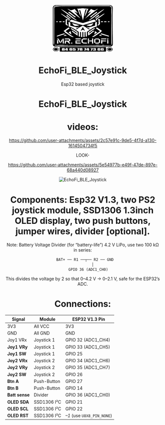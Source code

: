 <div align="center">

  <img src="https://github.com/MrEchoFi/MrEchoFi/raw/4274f537dec313ac7dde4403fe0fae24259beade/Mr.EchoFi-New-Logo-with-ASCII.jpg" alt="logo" width="200" height="auto" />
  <h1>EchoFi_BLE_Joystick</h1>
   
  <p>
   Esp32 based joystick
  </p>


# EchoFi_BLE_Joystick
# videos:
https://github.com/user-attachments/assets/2c57e91c-9de5-4f7d-a130-1614504734f5

LOOK-

https://github.com/user-attachments/assets/5e54977b-e49f-47de-897e-68a440d08927


![EchoFi_BLE_Joystick](https://github.com/user-attachments/assets/f3604810-efd3-488c-8952-867db6db4ae4)

# Components: Esp32 V1.3, two PS2 joystick module, SSD1306 1.3inch OLED display, two push buttons, jumper wires, divider [optional].
Note: Battery Voltage Divider (for “battery-life”)
      4.2 V LiPo, use two 100 kΩ in series:
      
      BAT+ ── R1 ──┬── R2 ── GND
             │
         GPIO 36 (ADC1_CH0)
This divides the voltage by 2 so that 0–4.2 V → 0–2.1 V, safe for the ESP32’s ADC.


# Connections:
| Signal         | Module      | ESP32 V1.3 Pin             |
| -------------- | ----------- | -------------------------- |
|   3V3          | All VCC     | 3V3                        |
|   GND          | All GND     | GND                        |
|   Joy1 VRx     | Joystick 1  | GPIO 32 (ADC1\_CH4)        |
| **Joy1 VRy**   | Joystick 1  | GPIO 33 (ADC1\_CH5)        |
| **Joy1 SW**    | Joystick 1  | GPIO 25                    |
| **Joy2 VRx**   | Joystick 2  | GPIO 34 (ADC1\_CH6)        |
| **Joy2 VRy**   | Joystick 2  | GPIO 35 (ADC1\_CH7)        |
| **Joy2 SW**    | Joystick 2  | GPIO 26                    |
| **Btn A**      | Push-Button | GPIO 27                    |
| **Btn B**      | Push-Button | GPIO 14                    |
| **Batt sense** | Divider     | GPIO 36 (ADC1\_CH0)        |
| **OLED SDA**   | SSD1306 I²C | GPIO 21                    |
| **OLED SCL**   | SSD1306 I²C | GPIO 22                    |
| **OLED RST**   | SSD1306 I²C | *–1* (use `U8X8_PIN_NONE`) |
